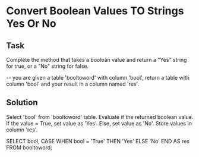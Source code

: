 # Convert Boolean Values TO Strings Yes Or No

## Task
Complete the method that takes a boolean value and return a "Yes" string for true, or a "No" string for false.

-- you are given a table 'booltoword' with column 'bool', return a table with column 'bool' and your result in a column named 'res'.


## Solution
Select 'bool' from 'booltoword' table.
Evaluate if the returned boolean value.
If the value = True, set value as 'Yes'.
Else, set value as 'No'.
Store values in column 'res'.

SELECT 
  bool,
  CASE WHEN bool = 'True'
    THEN 'Yes'
    ELSE 'No'
  END AS res
FROM booltoword;
